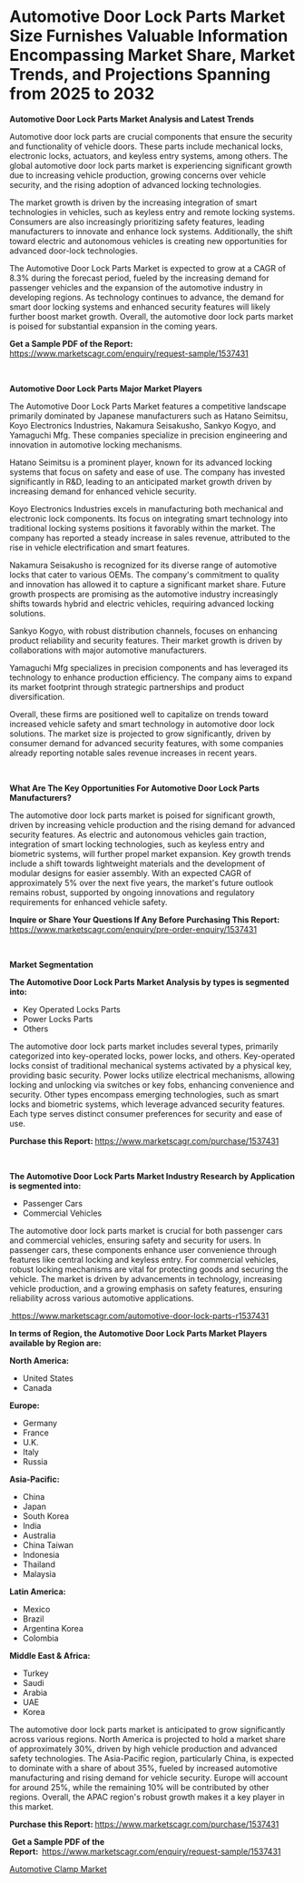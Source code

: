 <p><h1>Automotive Door Lock Parts Market Size Furnishes Valuable Information Encompassing Market Share, Market Trends, and Projections Spanning from 2025 to 2032</h1></p><p><strong>Automotive Door Lock Parts Market Analysis and Latest Trends</strong></p>
<p><p>Automotive door lock parts are crucial components that ensure the security and functionality of vehicle doors. These parts include mechanical locks, electronic locks, actuators, and keyless entry systems, among others. The global automotive door lock parts market is experiencing significant growth due to increasing vehicle production, growing concerns over vehicle security, and the rising adoption of advanced locking technologies.</p><p>The market growth is driven by the increasing integration of smart technologies in vehicles, such as keyless entry and remote locking systems. Consumers are also increasingly prioritizing safety features, leading manufacturers to innovate and enhance lock systems. Additionally, the shift toward electric and autonomous vehicles is creating new opportunities for advanced door-lock technologies.</p><p>The Automotive Door Lock Parts Market is expected to grow at a CAGR of 8.3% during the forecast period, fueled by the increasing demand for passenger vehicles and the expansion of the automotive industry in developing regions. As technology continues to advance, the demand for smart door locking systems and enhanced security features will likely further boost market growth. Overall, the automotive door lock parts market is poised for substantial expansion in the coming years.</p></p>
<p><strong>Get a Sample PDF of the Report:&nbsp;</strong> <a href="https://www.marketscagr.com/enquiry/request-sample/1537431?utm_campaign=2476&utm_medium=2&utm_source=Github&utm_content=ia&utm_term=30032025&utm_id=automotive-door-lock-parts">https://www.marketscagr.com/enquiry/request-sample/1537431</a></p>
<p>&nbsp;</p>
<p><strong>Automotive Door Lock Parts Major Market Players</strong></p>
<p><p>The Automotive Door Lock Parts Market features a competitive landscape primarily dominated by Japanese manufacturers such as Hatano Seimitsu, Koyo Electronics Industries, Nakamura Seisakusho, Sankyo Kogyo, and Yamaguchi Mfg. These companies specialize in precision engineering and innovation in automotive locking mechanisms.</p><p>Hatano Seimitsu is a prominent player, known for its advanced locking systems that focus on safety and ease of use. The company has invested significantly in R&D, leading to an anticipated market growth driven by increasing demand for enhanced vehicle security.</p><p>Koyo Electronics Industries excels in manufacturing both mechanical and electronic lock components. Its focus on integrating smart technology into traditional locking systems positions it favorably within the market. The company has reported a steady increase in sales revenue, attributed to the rise in vehicle electrification and smart features.</p><p>Nakamura Seisakusho is recognized for its diverse range of automotive locks that cater to various OEMs. The company's commitment to quality and innovation has allowed it to capture a significant market share. Future growth prospects are promising as the automotive industry increasingly shifts towards hybrid and electric vehicles, requiring advanced locking solutions.</p><p>Sankyo Kogyo, with robust distribution channels, focuses on enhancing product reliability and security features. Their market growth is driven by collaborations with major automotive manufacturers.</p><p>Yamaguchi Mfg specializes in precision components and has leveraged its technology to enhance production efficiency. The company aims to expand its market footprint through strategic partnerships and product diversification.</p><p>Overall, these firms are positioned well to capitalize on trends toward increased vehicle safety and smart technology in automotive door lock solutions. The market size is projected to grow significantly, driven by consumer demand for advanced security features, with some companies already reporting notable sales revenue increases in recent years.</p></p>
<p>&nbsp;</p>
<p><strong>What Are The Key Opportunities For Automotive Door Lock Parts Manufacturers?</strong></p>
<p><p>The automotive door lock parts market is poised for significant growth, driven by increasing vehicle production and the rising demand for advanced security features. As electric and autonomous vehicles gain traction, integration of smart locking technologies, such as keyless entry and biometric systems, will further propel market expansion. Key growth trends include a shift towards lightweight materials and the development of modular designs for easier assembly. With an expected CAGR of approximately 5% over the next five years, the market's future outlook remains robust, supported by ongoing innovations and regulatory requirements for enhanced vehicle safety.</p></p>
<p><strong>Inquire or Share Your Questions If Any Before Purchasing This Report:</strong> <a href="https://www.marketscagr.com/enquiry/pre-order-enquiry/1537431?utm_campaign=2476&utm_medium=2&utm_source=Github&utm_content=ia&utm_term=30032025&utm_id=automotive-door-lock-parts">https://www.marketscagr.com/enquiry/pre-order-enquiry/1537431</a></p>
<p>&nbsp;</p>
<p><strong>Market Segmentation</strong></p>
<p><strong>The Automotive Door Lock Parts Market Analysis by types is segmented into:</strong></p>
<p><ul><li>Key Operated Locks Parts</li><li>Power Locks Parts</li><li>Others</li></ul></p>
<p><p>The automotive door lock parts market includes several types, primarily categorized into key-operated locks, power locks, and others. Key-operated locks consist of traditional mechanical systems activated by a physical key, providing basic security. Power locks utilize electrical mechanisms, allowing locking and unlocking via switches or key fobs, enhancing convenience and security. Other types encompass emerging technologies, such as smart locks and biometric systems, which leverage advanced security features. Each type serves distinct consumer preferences for security and ease of use.</p></p>
<p><strong>Purchase this Report:&nbsp;</strong><a href="https://www.marketscagr.com/purchase/1537431?utm_campaign=2476&utm_medium=2&utm_source=Github&utm_content=ia&utm_term=30032025&utm_id=automotive-door-lock-parts">https://www.marketscagr.com/purchase/1537431</a></p>
<p>&nbsp;</p>
<p><strong>The Automotive Door Lock Parts Market Industry Research by Application is segmented into:</strong></p>
<p><ul><li>Passenger Cars</li><li>Commercial Vehicles</li></ul></p>
<p><p>The automotive door lock parts market is crucial for both passenger cars and commercial vehicles, ensuring safety and security for users. In passenger cars, these components enhance user convenience through features like central locking and keyless entry. For commercial vehicles, robust locking mechanisms are vital for protecting goods and securing the vehicle. The market is driven by advancements in technology, increasing vehicle production, and a growing emphasis on safety features, ensuring reliability across various automotive applications.</p></p>
<p><a href="https://www.marketscagr.com/automotive-door-lock-parts-r1537431?utm_campaign=2476&utm_medium=2&utm_source=Github&utm_content=ia&utm_term=30032025&utm_id=automotive-door-lock-parts">&nbsp;https://www.marketscagr.com/automotive-door-lock-parts-r1537431</a></p>
<p><strong>In terms of Region, the Automotive Door Lock Parts Market Players available by Region are:</strong></p>
<p>
    <p> <strong> North America: </strong>
        <ul>
            <li>United States</li>
            <li>Canada</li>
        </ul>
        </p> 
    <p> <strong> Europe: </strong>
        <ul>
            <li>Germany</li>
            <li>France</li>
            <li>U.K.</li>
            <li>Italy</li>
            <li>Russia</li>
        </ul>
        </p> 
    <p> <strong> Asia-Pacific: </strong>
        <ul>
            <li>China</li>
            <li>Japan</li>
            <li>South Korea</li>
            <li>India</li>
            <li>Australia</li>
            <li>China Taiwan</li>
            <li>Indonesia</li>
            <li>Thailand</li>
            <li>Malaysia</li>
        </ul>
        </p> 
    <p> <strong> Latin America: </strong>
        <ul>
            <li>Mexico</li>
            <li>Brazil</li>
            <li>Argentina Korea</li>
            <li>Colombia</li>
        </ul>
        </p> 
    <p> <strong> Middle East & Africa: </strong>
        <ul>
            <li>Turkey</li>
            <li>Saudi</li>
            <li>Arabia</li>
            <li>UAE</li>
            <li>Korea</li>
        </ul>
    </p>
    </p>
<p><p>The automotive door lock parts market is anticipated to grow significantly across various regions. North America is projected to hold a market share of approximately 30%, driven by high vehicle production and advanced safety technologies. The Asia-Pacific region, particularly China, is expected to dominate with a share of about 35%, fueled by increased automotive manufacturing and rising demand for vehicle security. Europe will account for around 25%, while the remaining 10% will be contributed by other regions. Overall, the APAC region's robust growth makes it a key player in this market.</p></p>
<p><strong>Purchase this Report: </strong><a href="https://www.marketscagr.com/purchase/1537431?utm_campaign=2476&utm_medium=2&utm_source=Github&utm_content=ia&utm_term=30032025&utm_id=automotive-door-lock-parts">https://www.marketscagr.com/purchase/1537431</a></p>
<p>&nbsp;<strong>Get a Sample PDF of the Report:&nbsp;&nbsp;</strong><a href="https://www.marketscagr.com/enquiry/request-sample/1537431?utm_campaign=2476&utm_medium=2&utm_source=Github&utm_content=ia&utm_term=30032025&utm_id=automotive-door-lock-parts">https://www.marketscagr.com/enquiry/request-sample/1537431</a></p>
<p><strong></strong></p>
<p><p><a href="https://github.com/pimanoruman/Market-Research-Report-List-1/blob/main/automotive-clamp-market.md?utm_campaign=2476&utm_medium=2&utm_source=Github&utm_content=ia&utm_term=30032025&utm_id=automotive-door-lock-parts">Automotive Clamp Market</a></p></p>
